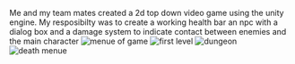 Me and my team mates created a 2d top down video game using the unity engine. My resposibilty was to create a working health bar an npc with a dialog
box and a damage system to indicate contact between enemies and the main character ![menue of game](https://github.com/Senior-Seminar/Senior-Game-Project/assets/89433657/6e63c8ab-d0b7-490c-983f-1e3e957498c2)
![first level](https://github.com/Senior-Seminar/Senior-Game-Project/assets/89433657/9819af7f-60e6-426b-92d2-9b89dcff3b0b)
![dungeon](https://github.com/Senior-Seminar/Senior-Game-Project/assets/89433657/877ff8ec-4725-4a0c-bd47-2f6b14ea025b)
![death menue](https://github.com/Senior-Seminar/Senior-Game-Project/assets/89433657/3b9bab8e-6ea3-4702-8391-f9e90743e5ef)
